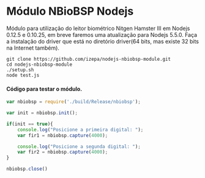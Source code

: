 # Módulo NBioBSP Nodejs

Módulo para utilização do leitor biométrico Nitgen Hamster III em Nodejs 0.12.5 e 0.10.25, em breve faremos uma atualização para Nodejs 5.5.0. Faça a instalação do driver que está no diretório driver(64 bits, mas existe 32 bits na Internet também).

```console
git clone https://github.com/izepa/nodejs-nbiobsp-module.git
cd nodejs-nbiobsp-module
./setup.sh
node test.js
```

#### Código para testar o módulo.

```javascript
var nbiobsp = require('./build/Release/nbiobsp');

var init = nbiobsp.init();

if(init == true){
	console.log("Posicione a primeira digital: ");
	var fir1 = nbiobsp.capture(4000);

	console.log("Posicione a segunda digital: ");
	var fir2 = nbiobsp.capture(4000);
}

nbiobsp.close()
```

